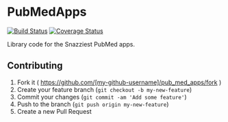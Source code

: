 # PubMedApps #

[![Build Status](https://travis-ci.org/mooreryan/PubMedApps.svg?branch=master)](https://travis-ci.org/mooreryan/PubMedApps) [![Coverage Status](https://coveralls.io/repos/mooreryan/PubMedApps/badge.svg?branch=master)](https://coveralls.io/r/mooreryan/PubMedApps?branch=master)

Library code for the Snazziest PubMed apps.

## Contributing ##

1. Fork it ( https://github.com/[my-github-username]/pub_med_apps/fork )
2. Create your feature branch (`git checkout -b my-new-feature`)
3. Commit your changes (`git commit -am 'Add some feature'`)
4. Push to the branch (`git push origin my-new-feature`)
5. Create a new Pull Request
